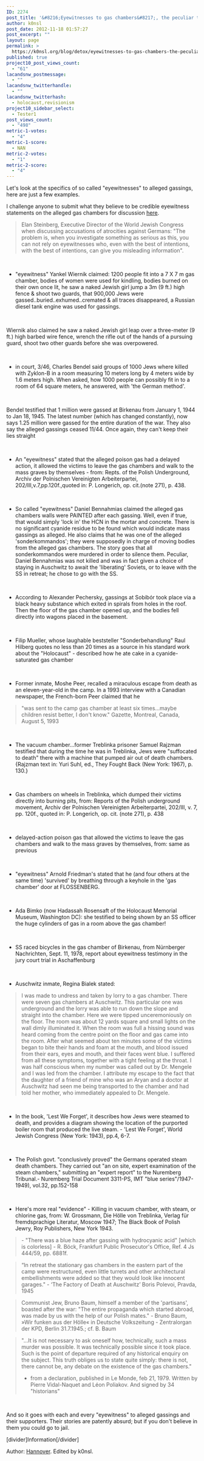 ```yaml
---
ID: 2274
post_title: '&#8216;Eyewitnesses to gas chambers&#8217;, the peculiar things they say'
author: k0nsl
post_date: 2012-11-18 01:57:27
post_excerpt: ""
layout: page
permalink: >
  https://k0nsl.org/blog/detox/eyewitnesses-to-gas-chambers-the-peculiar-things-they-say/
published: true
project10_post_views_count:
  - "61"
lacandsnw_postmessage:
  - ""
lacandsnw_twitterhandle:
  - ""
lacandsnw_twitterhash:
  - holocaust,revisionism
project10_sidebar_select:
  - Tester1
post_views_count:
  - "498"
metric-1-votes:
  - "4"
metric-1-score:
  - NAN
metric-2-votes:
  - "1"
metric-2-score:
  - "4"
---
```

Let's look at the specifics of so called "eyewitnesses" to alleged gassings, here are just a few examples.

I challenge anyone to submit what they believe to be credible eyewitness statements on the alleged gas chambers for discussion <a href="https://forum.codoh.com/viewtopic.php?t=790" target="_blank">here</a>.
<blockquote>Elan Steinberg, Executive Director of the World Jewish Congress when discussing accusations of atrocities against Germans:
"The problem is, when you investigate something as serious as this, you can not rely on eyewitnesses who, even with the best of intentions, with the best of intentions, can give you misleading information".</blockquote>
&nbsp;

- "eyewitness" Yankel Wiernik claimed: 1200 people fit into a 7 X 7 m gas chamber, bodies of women were used for kindling, bodies burned on their own once lit, he saw a naked Jewish girl jump a 3m (9 ft.) high fence &amp; shoot two guards, that 900,000 Jews were gassed..buried..exhumed..cremated &amp; all traces disappeared, a Russian diesel tank engine was used for gassings.

&nbsp;

Wiernik also claimed he saw a naked Jewish girl leap over a three-meter (9 ft.) high barbed wire fence, wrench the rifle out of the hands of a pursuing guard, shoot two other guards before she was overpowered.

&nbsp;

- in court, 3/46, Charles Bendel said groups of 1000 Jews where killed with Zyklon-B in a room measuring 10 meters long by 4 meters wide by 1.6 meters high. When asked, how 1000 people can possibly fit in to a room of 64 square meters, he answered, with 'the German method'.

&nbsp;

Bendel testified that 1 million were gassed at Birkenau from January 1, 1944 to Jan 18, 1945. The latest number (which has changed constantly), now says 1.25 million were gassed for the entire duration of the war. They also say the alleged gassings ceased 11/44. Once again, they can't keep their lies straight

&nbsp;

- An "eyewitness" stated that the alleged poison gas had a delayed action, it allowed the victims to leave the gas chambers and walk to the mass graves by themselves - from: Repts. of the Polish Underground, Archiv der Polnischen Vereinigten Arbeiterpartei, 202/III,v.7,pp.120f.,quoted in: P. Longerich, op. cit.(note 271), p. 438.

&nbsp;

- So called "eyewitness" Daniel Bennahmias claimed the alleged gas chambers walls were PAINTED after each gassing. Well, even if true, that would simply 'lock in' the HCN in the mortar and concrete. There is no significant cyanide residue to be found which would indicate mass gassings as alleged. He also claims that he was one of the alleged 'sonderkommandos'; they were supposedly in charge of moving bodies from the alleged gas chambers. The story goes that all sonderkommandos were murdered in order to silence them.
Peculiar, Daniel Bennahmias was not killed and was in fact given a choice of staying in Auschwitz to await the 'liberating' Soviets, or to leave with the SS in retreat; he chose to go with the SS.

&nbsp;

- According to Alexander Pechersky, gassings at Sobibór took place via a black heavy substance which exited in spirals from holes in the roof. Then the floor of the gas chamber opened up, and the bodies fell directly into wagons placed in the basement.

&nbsp;

- Filip Mueller, whose laughable beststeller "Sonderbehandlung" Raul Hilberg quotes no less than 20 times as a source in his standard work about the "Holocaust" - described how he ate cake in a cyanide-saturated gas chamber

&nbsp;

- Former inmate, Moshe Peer, recalled a miraculous escape from death as an eleven-year-old in the camp. In a 1993 interview with a Canadian newspaper, the French-born Peer claimed that he
<blockquote>"was sent to the camp gas chamber at least six times...maybe children resist better, I don't know."
Gazette, Montreal, Canada, August 5, 1993</blockquote>
&nbsp;

- The vacuum chamber...former Treblinka prisoner Samuel Rajzman testified that during the time he was in Treblinka, Jews were "suffocated to death" there with a machine that pumped air out of death chambers. {Rajzman text in: Yuri Suhl, ed., They Fought Back (New York: 1967), p. 130.}

&nbsp;

- Gas chambers on wheels in Treblinka, which dumped their victims directly into burning pits, from: Reports of the Polish underground movement, Archiv der Polnischen Vereinigten Arbeiterpartei, 202/III, v. 7, pp. 120f., quoted in: P. Longerich, op. cit. (note 271), p. 438

&nbsp;

- delayed-action poison gas that allowed the victims to leave the gas chambers and walk to the mass graves by themselves, from: same as previous

&nbsp;

- "eyewitness" Arnold Friedman's stated that he (and four others at the same time) 'survived' by breathing through a keyhole in the 'gas chamber' door at FLOSSENBERG.

&nbsp;

- Ada Bimko (now Hadassah Rosensaft of the Holocaust Memorial Museum, Washington DC): she testified to being shown by an SS officer the huge cylinders of gas in a room above the gas chamber!

&nbsp;

- SS raced bicycles in the gas chamber of Birkenau, from Nürnberger Nachrichten, Sept. 11, 1978, report about eyewitness testimony in the jury court trial in Aschaffenburg

&nbsp;

- Auschwitz inmate, Regina Bialek stated:
<blockquote>I was made to undress and taken by lorry to a gas chamber. There were seven gas chambers at Auschwitz. This particular one was underground and the lorry was able to run down the slope and straight into the chamber. Here we were tipped unceremoniously on the floor. The room was about 12 yards square and small lights on the wall dimly illuminated it. When the room was full a hissing sound was heard coming from the centre point on the floor and gas came into the room. After what seemed about ten minutes some of the victims began to bite their hands and foam at the mouth, and blood issued from their ears, eyes and mouth, and their faces went blue. I suffered from all these symptoms, together with a tight feeling at the throat. I was half conscious when my number was called out by Dr. Mengele and I was led from the chamber. I attribute my escape to the fact that the daughter of a friend of mine who was an Aryan and a doctor at Auschwitz had seen me being transported to the chamber and had told her mother, who immediately appealed to Dr. Mengele.</blockquote>
&nbsp;

- In the book, 'Lest We Forget', it describes how Jews were steamed to death, and provides a diagram showing the location of the purported boiler room that produced the live steam. - 'Lest We Forget', World Jewish Congress (New York: 1943), pp.4, 6-7.

&nbsp;

- The Polish govt. "conclusively proved" the Germans operated steam death chambers. They carried out "an on site, expert examination of the steam chambers," submitting an "expert report" to the Nuremberg Tribunal.- Nuremberg Trial Document 3311-PS, IMT "blue series"/1947-1949), vol.32, pp.152-158

&nbsp;

- Here's more real "evidence" - Killing in vacuum chamber, with steam, or chlorine gas, from: W. Grossmann, Die Hölle von Treblinka, Verlag für fremdsprachige Literatur, Moscow 1947; The Black Book of Polish Jewry, Roy Publishers, New York 1943.
<blockquote>- "There was a blue haze after gassing with hydrocyanic acid" [which is colorless] - R. Böck, Frankfurt Public Prosecutor's Office, Ref. 4 Js 444/59, pp. 6881f.</blockquote>
<blockquote>“In retreat the stationary gas chambers in the eastern part of the camp were restructured, even little turrets and other architectural embellishments were added so that they would look like innocent garages." - ‘The Factory of Death at Auschwitz’ Boris Polevoi, Pravda, 1945</blockquote>
<blockquote>Communist Jew, Bruno Baum, himself a member of the 'partisans', boasted after the war: "The entire propaganda which started abroad, was made by us with the help of our Polish mates." - Bruno Baum, »Wir funken aus der Hölle« in Deutsche Volkszeitung - Zentralorgan der KPD, Berlin 31.7.1945.; cf. B. Baum</blockquote>
<blockquote>"…It is not necessary to ask oneself how, technically, such a mass murder was possible. It was technically possible since it took place. Such is the point of departure required of any historical enquiry on the subject. This truth obliges us to state quite simply: there is not, there cannot be, any debate on the existence of the gas chambers."

- from a declaration, published in Le Monde, feb 21, 1979. Written by Pierre Vidal-Naquet and Léon Poliakov. And signed by 34 "historians"</blockquote>
&nbsp;

And so it goes with each and every "eyewitness" to alleged gassings and their supporters. Their stories are patently absurd; but if you don't believe in them you could go to jail.

[divider]Information[/divider]

Author: <a href="http://forum.codoh.com" title="Hannover @ CODOH" target="_blank">Hannover</a>.
Edited by k0nsl.